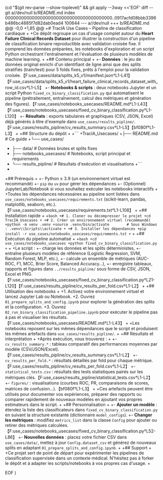  (cd "$(git rev-parse --show-toplevel)" && git apply --3way <<'EOF' 
diff --git a//dev/null b/README.md
index 0000000000000000000000000000000000000000..0917acfd08bbb3396b486bc4885f7d82dab0ead4 100644
--- a//dev/null
+++ b/README.md
@@ -0,0 +1,85 @@
+# TracIA Use Cases – Pipeline de classification cardiaque
+
+Ce dépôt regroupe un cas d'usage complet autour du **Heart Failure Clinical Records Dataset** pour illustrer la construction d'un pipeline de classification binaire reproductible avec validation croisée fixe. Il comprend les données préparées, les notebooks d'exploration et un script Python orchestrant l'entraînement et l'évaluation de plusieurs modèles de machine learning.
+
+## Contenu principal
+
+- **Données** : le jeu de données original enrichi d'un identifiant de ligne ainsi que des splits stratifiés (train/test) pour 5 folds fixes, prêts à l'emploi pour la validation croisée.【F:use_cases/data/splits_k5_v1/manifest.json†L1-L41】【F:use_cases/data/splits_k5_v1/heart_failure_clinical_records_dataset_with_row_id.csv†L1-L5】
+- **Notebooks & scripts** : deux notebooks Jupyter et un script Python `fixed_cv_binary_classification.py` qui automatisent le pipeline (prétraitement, entraînement, calcul des métriques et génération des figures).【F:use_cases/notebooks_usecases/README.md†L1-L43】【F:use_cases/notebooks_usecases/fixed_cv_binary_classification.py†L1-L120】
+- **Résultats** : exports tabulaires et graphiques (CSV, JSON, Excel) déjà générés à titre d'exemple dans `use_cases/results_pipline/`.【F:use_cases/results_pipline/cv_results_summary.csv†L1-L5】【bf080f†L1-L3】
+
+## Structure du dépôt
+
+```
+TracIA_Usecases/
+├── README.md                 # Ce guide
+└── use_cases/
+    ├── data/                 # Données brutes et splits fixes
+    ├── notebooks_usecases/   # Notebooks, script principal et requirements
+    └── results_pipline/      # Résultats d'exécution et visualisations
+```
+
+## Prérequis
+
+- Python ≥ 3.9 (un environnement virtuel est recommandé)
+- `pip` ou `uv` pour gérer les dépendances
+- (Optionnel) JupyterLab/Notebook si vous souhaitez exécuter les notebooks interactifs
+
+Toutes les dépendances nécessaires au pipeline sont listées dans `use_cases/notebooks_usecases/requirements.txt` (scikit-learn, pandas, matplotlib, seaborn, etc.).【F:use_cases/notebooks_usecases/requirements.txt†L1-L108】
+
+## Installation rapide
+
+```bash
+# 1. Cloner ou décompresser le projet
+cd TracIA_Usecases
+
+# 2. Créer un environnement virtuel (recommandé)
+python -m venv .venv
+source .venv/bin/activate        # Sous Windows : .venv\\Scripts\\activate
+
+# 3. Installer les dépendances
+pip install -r use_cases/notebooks_usecases/requirements.txt
+```
+
+## Exécution du pipeline automatisé
+
+```bash
+cd use_cases/notebooks_usecases
+python fixed_cv_binary_classification.py
+```
+
+Le script :
+- charge les données et les splits déterministes,
+- entraîne plusieurs modèles de référence (Logistic Regression, SVM, Random Forest, MLP, etc.),
+- calcule un ensemble de métriques (AUC-ROC, F1, MCC, Brier Score, Balanced Accuracy…),
+- enregistre tableaux, rapports et figures dans `../results_pipline/` sous forme de CSV, JSON, Excel et PNG.【F:use_cases/notebooks_usecases/fixed_cv_binary_classification.py†L21-L120】【F:use_cases/results_pipline/cv_results_per_fold.csv†L1-L2】
+
+## Utilisation des notebooks
+
+1. Activez votre environnement virtuel et lancez Jupyter Lab ou Notebook.
+2. Ouvrez `01_prepare_splits_and_config.ipynb` pour explorer la génération des splits et la configuration.
+3. Ouvrez `02_run_binary_classification_pipeline.ipynb` pour exécuter le pipeline pas à pas et visualiser les résultats.【F:use_cases/notebooks_usecases/README.md†L1-L43】
+
+Les notebooks reposent sur les mêmes dépendances que le script et produisent les mêmes artefacts dans `use_cases/results_pipline/`.
+
+## Résultats et interprétation
+
+Après exécution, vous trouverez :
+
+- `cv_results_summary.*` : tableau comparatif des performances moyennes par modèle (CSV/JSON/Excel).【F:use_cases/results_pipline/cv_results_summary.csv†L1-L2】
+- `cv_results_per_fold.*` : résultats détaillés par fold pour chaque métrique.【F:use_cases/results_pipline/cv_results_per_fold.csv†L1-L2】
+- `statistical_tests.csv` : résultats des tests statistiques pairés sur les métriques clés.【F:use_cases/results_pipline/statistical_tests.csv†L1-L2】
+- `figures/` : visualisations (courbes ROC, PR, comparaisons de scores, matrices de confusion…).【bf080f†L1-L3】
+
+Ces artefacts peuvent être utilisés pour documenter vos expériences, préparer des rapports ou comparer rapidement de nouveaux modèles en ajoutant vos propres estimateurs dans le script.
+
+## Personnalisation
+
+- **Ajouter un modèle** : étendez la liste des classificateurs dans `fixed_cv_binary_classification.py` en suivant la structure existante (dictionnaire `model_configs`).
+- **Changer les métriques** : modifiez `metrics_list` dans la classe `Config` pour ajouter ou retirer des métriques calculées.【F:use_cases/notebooks_usecases/fixed_cv_binary_classification.py†L52-L86】
+- **Nouvelles données** : placez votre fichier CSV dans `use_cases/data/`, mettez à jour `Config.dataset_csv` et générez de nouveaux splits en adaptant `01_prepare_splits_and_config.ipynb`.
+
+## Support
+
+Ce projet sert de point de départ pour expérimenter les pipelines de classification supervisée dans un contexte médical. N'hésitez pas à forker le dépôt et à adapter les scripts/notebooks à vos propres cas d'usage.
+
 
EOF
)
